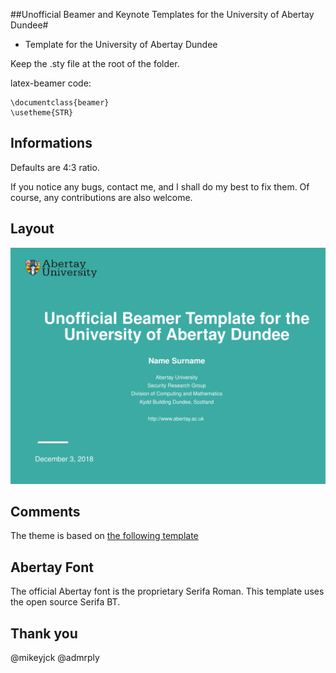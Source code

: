 ##Unofficial Beamer and Keynote Templates for the University of Abertay Dundee#

- Template for the University of Abertay Dundee

Keep the .sty file at the root of the folder.

latex-beamer code:

    \documentclass{beamer}
    \usetheme{STR}

## Informations ##

Defaults are 4:3 ratio.

If you notice any bugs, contact me, and I shall do my best to fix them. Of course, any contributions are also welcome.

## Layout ##

![Template Image]( https://github.com/Noktec/Abertay_Beamer_Template/blob/master/AMG/template.png "TemplateAbertay")


## Comments ##
The theme is based on [the following template](https://github.com/satta/zbh-beamer-theme)

## Abertay Font ##
The official Abertay font is the proprietary Serifa Roman. This template uses the open source Serifa BT.

## Thank you  ##
@mikeyjck
@admrply 
